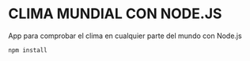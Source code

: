 # CLIMA MUNDIAL CON NODE.JS

App para comprobar el clima en cualquier parte del mundo con Node.js

```node.js
npm install
```